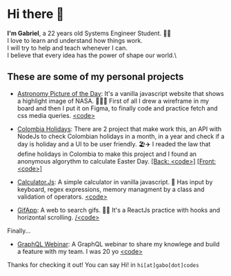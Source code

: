 # Hi there 👋

**I'm Gabriel**, a 22 years old Systems Engineer Student. 👨‍💻\
I love to learn and understand how things work.\
I will try to help and teach whenever I can.\
I believe that every idea has the power of shape our world.\

## These are some of my personal projects

- [Astronomy Picture of the Day](https://gabodotcodes.github.io/apod/src): It's a vanilla javascript website that shows a highlight image of NASA. 👨‍🚀🚀 First of all I drew a wireframe in my board and then I put it on Figma, to finally code and practice fetch and css media queries. [\<code\>](https://github.com/GaboDotCodes/apod)

- [Colombia Holidays](https://gabodotcodes.github.io/colombian-holidays-front-practice/): There are 2 project that make work this, an API with NodeJs to check Colombian holidays in a month, in a year and check if a day is holiday and a UI to be user friendly. 🏖️✈️ I readed the law that define holidays in Colombia to make this project and I found an anonymous algorythm to calculate Easter Day. [\[Back: \<code\>\]](https://github.com/GaboDotCodes/colombian-holidays) [\[Front: \<code\>\]](https://github.com/GaboDotCodes/colombian-holidays-front-practice)

- [Calculator.Js](https://gabodotcodes.github.io/calculator-js/): A simple calculator in vanilla javascript. 🧮 Has input by keyboard, regex expressions, memory managment by a class and validation of operators. [\<code\>](https://github.com/GaboDotCodes/calculator-js)

- [GifApp](https://gabodotcodes.github.io/gif-app/): A web to search gifs. 🎥🐰 It's a ReactJs practice with hooks and horizontal scrolling. [/<code\>](https://github.com/GaboDotCodes/gif-app)

Finally...
- [GraphQL Webinar](https://drive.google.com/file/d/1ZWk9wayv2URke0So4MHWG1LYWH1QEIHo/view): A GraphQL webinar to share my knowlege and build a feature with my team. I was 20 yo [\<code\>](https://github.com/GaboDotCodes/graphQL_webinar)

Thanks for checking it out! You can say Hi! in `hi[at]gabo[dot]codes`
